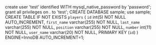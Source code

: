 
create user 'test' identified WITH mysql_native_password by 'password';
grant all privileges on *.* to 'test';
CREATE DATABASE sample;
use sample;
CREATE TABLE IF NOT EXISTS `players` (
  `id` int(5) NOT NULL AUTO_INCREMENT,
  `first_name` varchar(255) NOT NULL,
  `last_name` varchar(255) NOT NULL,
  `position` varchar(255) NOT NULL,
  `number` int(11) NOT NULL,
  `user_name` varchar(20) NOT NULL,
  PRIMARY KEY (`id`)
) ENGINE=InnoDB  AUTO_INCREMENT=1;
